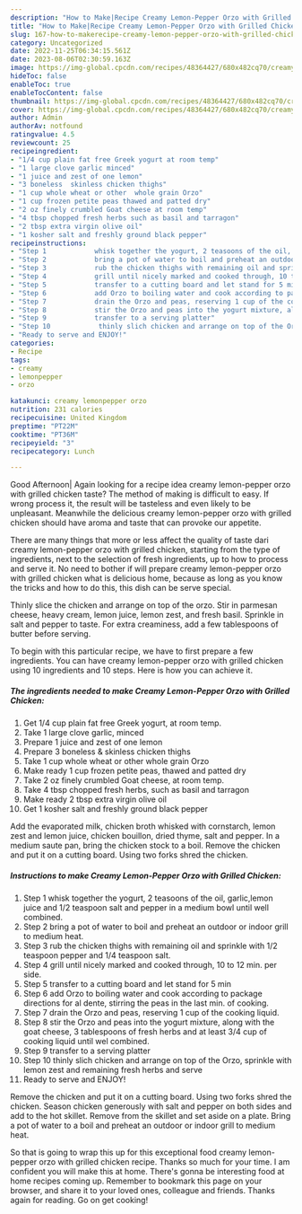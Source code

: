 ```yaml
---
description: "How to Make|Recipe Creamy Lemon-Pepper Orzo with Grilled Chicken {That is Special"
title: "How to Make|Recipe Creamy Lemon-Pepper Orzo with Grilled Chicken {That is Special"
slug: 167-how-to-makerecipe-creamy-lemon-pepper-orzo-with-grilled-chicken-that-is-special
category: Uncategorized
date: 2022-11-25T06:34:15.561Z
date: 2023-08-06T02:30:59.163Z
image: https://img-global.cpcdn.com/recipes/48364427/680x482cq70/creamy-lemon-pepper-orzo-with-grilled-chicken-recipe-main-photo.jpg
hideToc: false
enableToc: true
enableTocContent: false
thumbnail: https://img-global.cpcdn.com/recipes/48364427/680x482cq70/creamy-lemon-pepper-orzo-with-grilled-chicken-recipe-main-photo.jpg
cover: https://img-global.cpcdn.com/recipes/48364427/680x482cq70/creamy-lemon-pepper-orzo-with-grilled-chicken-recipe-main-photo.jpg
author: Admin
authorAv: notfound
ratingvalue: 4.5
reviewcount: 25
recipeingredient:
- "1/4 cup plain fat free Greek yogurt at room temp"
- "1 large clove garlic minced"
- "1 juice and zest of one lemon"
- "3 boneless  skinless chicken thighs"
- "1 cup whole wheat or other  whole grain Orzo"
- "1 cup frozen petite peas thawed and patted dry"
- "2 oz finely crumbled Goat cheese at room temp"
- "4 tbsp chopped fresh herbs such as basil and tarragon"
- "2 tbsp extra virgin olive oil"
- "1 kosher salt and freshly ground black pepper"
recipeinstructions:
- "Step 1            whisk together the yogurt, 2 teasoons of the oil, garlic,lemon juice and 1/2 teaspoon salt and pepper in a medium bowl until well combined."
- "Step 2            bring a pot of water to boil and preheat an outdoor or indoor grill to medium heat."
- "Step 3            rub the chicken thighs with remaining oil and sprinkle with 1/2 teaspoon pepper  and 1/4 teaspoon salt."
- "Step 4            grill until nicely marked and cooked through, 10 to 12 min. per side."
- "Step 5            transfer to a cutting board and let stand for 5 min"
- "Step 6            add Orzo to boiling water and cook according to package directions for al dente, stirring the peas in the last min. of cooking."
- "Step 7            drain the Orzo and peas, reserving 1 cup of the cooking liquid."
- "Step 8            stir the Orzo and peas into the yogurt mixture, along with the goat cheese, 3 tablespoons of fresh herbs and at least 3/4 cup of cooking liquid until wel combined."
- "Step 9            transfer to a serving platter"
- "Step 10            thinly slich chicken and arrange on top of the Orzo, sprinkle with lemon zest and remaining fresh herbs and serve"
- "Ready to serve and ENJOY!"
categories:
- Recipe
tags:
- creamy
- lemonpepper
- orzo

katakunci: creamy lemonpepper orzo 
nutrition: 231 calories
recipecuisine: United Kingdom
preptime: "PT22M"
cooktime: "PT36M"
recipeyield: "3"
recipecategory: Lunch

---
```



Good Afternoon| Again looking for a recipe idea creamy lemon-pepper orzo with grilled chicken taste? The method of making is difficult to easy. If wrong process it, the result will be tasteless and even likely to be unpleasant. Meanwhile the delicious creamy lemon-pepper orzo with grilled chicken should have aroma and taste that can provoke our appetite.






There are many things that more or less affect the quality of taste dari creamy lemon-pepper orzo with grilled chicken, starting from the type of ingredients, next to the selection of fresh ingredients, up to how to process and serve it. No need to bother if will prepare creamy lemon-pepper orzo with grilled chicken what is delicious home, because as long as you know the tricks and how to do this, this dish can be serve  special.


Thinly slice the chicken and arrange on top of the orzo. Stir in parmesan cheese, heavy cream, lemon juice, lemon zest, and fresh basil. Sprinkle in salt and pepper to taste. For extra creaminess, add a few tablespoons of butter before serving.


To begin with this particular recipe, we have to first prepare a few ingredients. You can have creamy lemon-pepper orzo with grilled chicken using 10 ingredients and 10 steps. Here is how you can achieve it.

<!--inarticleads1-->

##### The ingredients needed to make Creamy Lemon-Pepper Orzo with Grilled Chicken:

1. Get 1/4 cup plain fat free Greek yogurt, at room temp.
1. Take 1 large clove garlic, minced
1. Prepare 1 juice and zest of one lemon
1. Prepare 3 boneless &amp; skinless chicken thighs
1. Take 1 cup whole wheat or other  whole grain Orzo
1. Make ready 1 cup frozen petite peas, thawed and patted dry
1. Take 2 oz finely crumbled Goat cheese, at room temp.
1. Take 4 tbsp chopped fresh herbs, such as basil and tarragon
1. Make ready 2 tbsp extra virgin olive oil
1. Get 1 kosher salt and freshly ground black pepper


Add the evaporated milk, chicken broth whisked with cornstarch, lemon zest and lemon juice, chicken bouillon, dried thyme, salt and pepper. In a medium saute pan, bring the chicken stock to a boil. Remove the chicken and put it on a cutting board. Using two forks shred the chicken. 

<!--inarticleads2-->

##### Instructions to make Creamy Lemon-Pepper Orzo with Grilled Chicken:

1. Step 1            whisk together the yogurt, 2 teasoons of the oil, garlic,lemon juice and 1/2 teaspoon salt and pepper in a medium bowl until well combined.
1. Step 2            bring a pot of water to boil and preheat an outdoor or indoor grill to medium heat.
1. Step 3            rub the chicken thighs with remaining oil and sprinkle with 1/2 teaspoon pepper  and 1/4 teaspoon salt.
1. Step 4            grill until nicely marked and cooked through, 10 to 12 min. per side.
1. Step 5            transfer to a cutting board and let stand for 5 min
1. Step 6            add Orzo to boiling water and cook according to package directions for al dente, stirring the peas in the last min. of cooking.
1. Step 7            drain the Orzo and peas, reserving 1 cup of the cooking liquid.
1. Step 8            stir the Orzo and peas into the yogurt mixture, along with the goat cheese, 3 tablespoons of fresh herbs and at least 3/4 cup of cooking liquid until wel combined.
1. Step 9            transfer to a serving platter
1. Step 10            thinly slich chicken and arrange on top of the Orzo, sprinkle with lemon zest and remaining fresh herbs and serve
1. Ready to serve and ENJOY!

Remove the chicken and put it on a cutting board. Using two forks shred the chicken. Season chicken generously with salt and pepper on both sides and add to the hot skillet. Remove from the skillet and set aside on a plate. Bring a pot of water to a boil and preheat an outdoor or indoor grill to medium heat. 

So that is going to wrap this up for this exceptional food creamy lemon-pepper orzo with grilled chicken recipe. Thanks so much for your time. I am confident you will make this at home. There's gonna be interesting food at home recipes coming up. Remember to bookmark this page on your browser, and share it to your loved ones, colleague and friends. Thanks again for reading. Go on get cooking!
